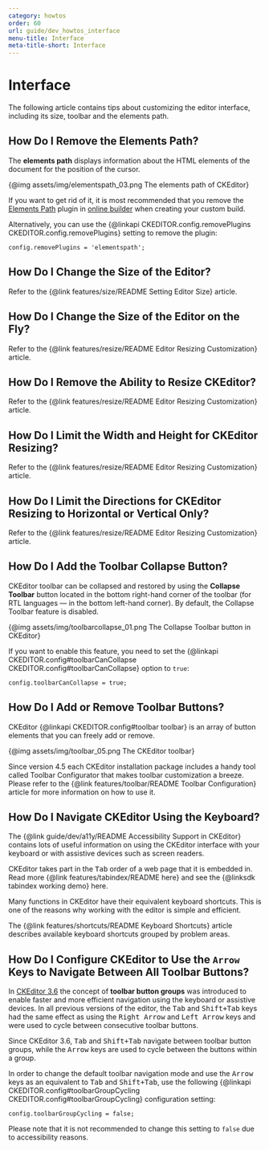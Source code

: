 ```yaml
---
category: howtos
order: 60
url: guide/dev_howtos_interface
menu-title: Interface
meta-title-short: Interface
---
```

<!--
Copyright (c) 2003-2020, CKSource - Frederico Knabben. All rights reserved.
For licensing, see LICENSE.md.
-->

# Interface

The following article contains tips about customizing the editor interface, including its size, toolbar and the elements path.

## How Do I Remove the Elements Path?

The **elements path** displays information about the HTML elements of the document for the position of the cursor.

{@img assets/img/elementspath_03.png The elements path of CKEditor}

If you want to get rid of it, it is most recommended that you remove the [Elements Path](https://ckeditor.com/cke4/addon/elementspath) plugin in [online builder](https://ckeditor.com/cke4/builder) when creating your custom build.

Alternatively, you can use the {@linkapi CKEDITOR.config.removePlugins CKEDITOR.config.removePlugins} setting to remove the plugin:

	config.removePlugins = 'elementspath';


## How Do I Change the Size of the Editor?

Refer to the {@link features/size/README Setting Editor Size} article.

## How Do I Change the Size of the Editor on the Fly?

Refer to the {@link features/resize/README Editor Resizing Customization} article.

## How Do I Remove the Ability to Resize CKEditor?

Refer to the {@link features/resize/README Editor Resizing Customization} article.

## How Do I Limit the Width and Height for CKEditor Resizing?

Refer to the {@link features/resize/README Editor Resizing Customization} article.

## How Do I Limit the Directions for CKEditor Resizing to Horizontal or Vertical Only?

Refer to the {@link features/resize/README Editor Resizing Customization} article.

## How Do I Add the Toolbar Collapse Button?

CKEditor toolbar can be collapsed and restored by using the **Collapse Toolbar** button located in the bottom right-hand corner of the toolbar (for RTL languages — in the bottom left-hand corner). By default, the Collapse Toolbar feature is disabled.

{@img assets/img/toolbarcollapse_01.png The Collapse Toolbar button in CKEditor}

If you want to enable this feature, you need to set the {@linkapi CKEDITOR.config#toolbarCanCollapse CKEDITOR.config#toolbarCanCollapse} option to `true`:

	config.toolbarCanCollapse = true;

## How Do I Add or Remove Toolbar Buttons?

CKEditor {@linkapi CKEDITOR.config#toolbar toolbar} is an array of button elements that you can freely add or remove.

{@img assets/img/toolbar_05.png The CKEditor toolbar}

Since version 4.5 each CKEditor installation package includes a handy tool called Toolbar Configurator that makes toolbar customization a breeze. Please refer to the {@link features/toolbar/README Toolbar Configuration} article for more information on how to use it.

## How Do I Navigate CKEditor Using the Keyboard?

The {@link guide/dev/a11y/README Accessibility Support in CKEditor} contains lots of useful information on using the CKEditor interface with your keyboard or with assistive devices such as screen readers.

CKEditor takes part in the <kbd>Tab</kbd> order of a web page that it is embedded in. Read more {@link features/tabindex/README here} and see the {@linksdk tabindex working demo} here.

Many functions in CKEditor have their equivalent keyboard shortcuts. This is one of the reasons why working with the editor is simple and efficient.

The {@link features/shortcuts/README Keyboard Shortcuts} article describes available keyboard shortcuts grouped by problem areas.


## How Do I Configure CKEditor to Use the `Arrow` Keys to Navigate Between All Toolbar Buttons?

In [CKEditor 3.6](https://ckeditor.com/blog/CKEditor-3.6-Released/) the concept of **toolbar button groups** was introduced to enable faster and more efficient navigation using the keyboard or assistive devices. In all previous versions of the editor, the <kbd>Tab</kbd> and <kbd>Shift+Tab</kbd> keys had the same effect as using the <kbd>Right Arrow</kbd> and <kbd>Left Arrow</kbd> keys and were used to cycle between consecutive toolbar buttons.

Since CKEditor 3.6, <kbd>Tab</kbd> and <kbd>Shift+Tab</kbd> navigate between toolbar button groups, while the <kbd>Arrow</kbd> keys are used to cycle between the buttons within a group.

In order to change the default toolbar navigation mode and use the <kbd>Arrow</kbd> keys as an equivalent to <kbd>Tab</kbd> and <kbd>Shift+Tab</kbd>, use the following {@linkapi CKEDITOR.config#toolbarGroupCycling CKEDITOR.config#toolbarGroupCycling} configuration setting:

	config.toolbarGroupCycling = false;

Please note that it is not recommended to change this setting to `false` due to accessibility reasons.
